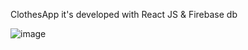 ClothesApp it's developed with React JS & Firebase db

![image](https://user-images.githubusercontent.com/42006829/184194222-f404441d-8616-42e7-99d1-4831e4b9b5ae.png)

